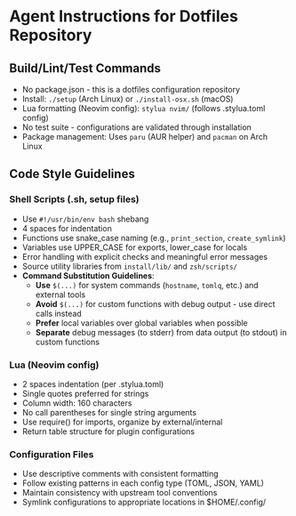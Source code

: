 # Agent Instructions for Dotfiles Repository

## Build/Lint/Test Commands
- No package.json - this is a dotfiles configuration repository
- Install: `./setup` (Arch Linux) or `./install-osx.sh` (macOS)
- Lua formatting (Neovim config): `stylua nvim/` (follows .stylua.toml config)
- No test suite - configurations are validated through installation
- Package management: Uses `paru` (AUR helper) and `pacman` on Arch Linux

## Code Style Guidelines

### Shell Scripts (.sh, setup files)
- Use `#!/usr/bin/env bash` shebang
- 4 spaces for indentation
- Functions use snake_case naming (e.g., `print_section`, `create_symlink`)
- Variables use UPPER_CASE for exports, lower_case for locals
- Error handling with explicit checks and meaningful error messages
- Source utility libraries from `install/lib/` and `zsh/scripts/`
- **Command Substitution Guidelines**:
  - **Use** `$(...)` for system commands (`hostname`, `tomlq`, etc.) and external tools
  - **Avoid** `$(...)` for custom functions with debug output - use direct calls instead
  - **Prefer** local variables over global variables when possible
  - **Separate** debug messages (to stderr) from data output (to stdout) in custom functions

### Lua (Neovim config)
- 2 spaces indentation (per .stylua.toml)
- Single quotes preferred for strings
- Column width: 160 characters
- No call parentheses for single string arguments
- Use require() for imports, organize by external/internal
- Return table structure for plugin configurations

### Configuration Files
- Use descriptive comments with consistent formatting
- Follow existing patterns in each config type (TOML, JSON, YAML)
- Maintain consistency with upstream tool conventions
- Symlink configurations to appropriate locations in $HOME/.config/